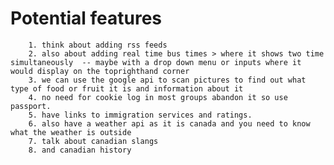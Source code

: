 Potential features
==================


        1. think about adding rss feeds
        2. also about adding real time bus times > where it shows two time simultaneously  -- maybe with a drop down menu or inputs where it would display on the toprighthand corner 
        3. we can use the google api to scan pictures to find out what type of food or fruit it is and information about it 
        4. no need for cookie log in most groups abandon it so use passport. 
        5. have links to immigration services and ratings. 
        6. also have a weather api as it is canada and you need to know what the weather is outside
        7. talk about canadian slangs 
        8. and canadian history
